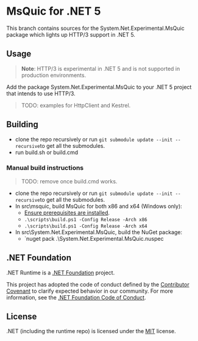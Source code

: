 # MsQuic for .NET 5

This branch contains sources for the System.Net.Experimental.MsQuic package which lights up HTTP/3 support in .NET 5.

## Usage

> **Note**: HTTP/3 is experimental in .NET 5 and is not supported in production environments.

Add the package System.Net.Experimental.MsQuic to your .NET 5 project that intends to use HTTP/3.

> TODO: examples for HttpClient and Kestrel.

## Building

- clone the repo recursively or run `git submodule update --init --recursive`to get all the submodules.
- run build.sh or build.cmd

### Manual build instructions

> TODO: remove once build.cmd works.

- clone the repo recursively or run `git submodule update --init --recursive`to get all the submodules.
- In src\msquic, build MsQuic for both x86 and x64 (Windows only):
	- [Ensure prerequisites are installed](https://github.com/microsoft/msquic/blob/dc2a6cf0dd12e273710843158b2f2e612360da0a/docs/BUILD.md).
	- `.\scripts\build.ps1 -Config Release -Arch x86`
	- `.\scripts\build.ps1 -Config Release -Arch x64`
- In src\System.Net.Experimental.MsQuic, build the NuGet package:
	- `nuget pack .\System.Net.Experimental.MsQuic.nuspec

## .NET Foundation

.NET Runtime is a [.NET Foundation](https://www.dotnetfoundation.org/projects) project.

This project has adopted the code of conduct defined by the [Contributor Covenant](http://contributor-covenant.org/) to clarify expected behavior in our community. For more information, see the [.NET Foundation Code of Conduct](http://www.dotnetfoundation.org/code-of-conduct).

## License

.NET (including the runtime repo) is licensed under the [MIT](LICENSE.TXT) license.
